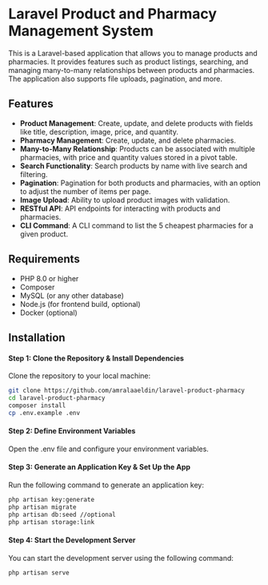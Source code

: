 # Laravel Product and Pharmacy Management System

This is a Laravel-based application that allows you to manage products and pharmacies. It provides features such as product listings, searching, and managing many-to-many relationships between products and pharmacies. The application also supports file uploads, pagination, and more.

## Features

-   **Product Management**: Create, update, and delete products with fields like title, description, image, price, and quantity.
-   **Pharmacy Management**: Create, update, and delete pharmacies.
-   **Many-to-Many Relationship**: Products can be associated with multiple pharmacies, with price and quantity values stored in a pivot table.
-   **Search Functionality**: Search products by name with live search and filtering.
-   **Pagination**: Pagination for both products and pharmacies, with an option to adjust the number of items per page.
-   **Image Upload**: Ability to upload product images with validation.
-   **RESTful API**: API endpoints for interacting with products and pharmacies.
-   **CLI Command**: A CLI command to list the 5 cheapest pharmacies for a given product.

## Requirements

-   PHP 8.0 or higher
-   Composer
-   MySQL (or any other database)
-   Node.js (for frontend build, optional)
-   Docker (optional)

## Installation

#### Step 1: Clone the Repository & Install Dependencies

Clone the repository to your local machine:

```bash
git clone https://github.com/amralaaeldin/laravel-product-pharmacy
cd laravel-product-pharmacy
composer install
cp .env.example .env
```

#### Step 2: Define Environment Variables

Open the .env file and configure your environment variables.

#### Step 3: Generate an Application Key & Set Up the App

Run the following command to generate an application key:

```bash
php artisan key:generate
php artisan migrate
php artisan db:seed //optional
php artisan storage:link
```

#### Step 4: Start the Development Server

You can start the development server using the following command:

```bash
php artisan serve
```
